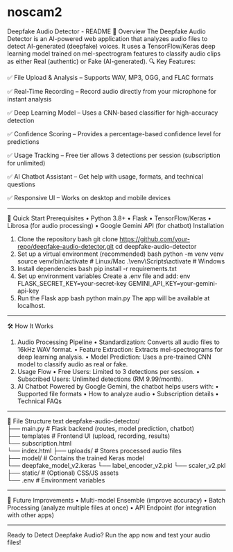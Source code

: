 # noscam2
Deepfake Audio Detector - README
📌 Overview
The Deepfake Audio Detector is an AI-powered web application that analyzes audio files to detect AI-generated (deepfake) voices. It uses a TensorFlow/Keras deep learning model trained on mel-spectrogram features to classify audio clips as either Real (authentic) or Fake (AI-generated).
🔍 Key Features:

✅ File Upload & Analysis – Supports WAV, MP3, OGG, and FLAC formats

✅ Real-Time Recording – Record audio directly from your microphone for instant analysis

✅ Deep Learning Model – Uses a CNN-based classifier for high-accuracy detection

✅ Confidence Scoring – Provides a percentage-based confidence level for predictions

✅ Usage Tracking – Free tier allows 3 detections per session (subscription for unlimited)

✅ AI Chatbot Assistant – Get help with usage, formats, and technical questions

✅ Responsive UI – Works on desktop and mobile devices
________________________________________
🚀 Quick Start
Prerequisites
•	Python 3.8+
•	Flask
•	TensorFlow/Keras
•	Librosa (for audio processing)
•	Google Gemini API (for chatbot)
Installation
1.	Clone the repository
bash
git clone https://github.com/your-repo/deepfake-audio-detector.git
cd deepfake-audio-detector
2.	Set up a virtual environment (recommended)
bash
python -m venv venv
source venv/bin/activate  # Linux/Mac
.\venv\Scripts\activate  # Windows
3.	Install dependencies
bash
pip install -r requirements.txt
4.	Set up environment variables
Create a .env file and add:
env
FLASK_SECRET_KEY=your-secret-key
GEMINI_API_KEY=your-gemini-api-key
5.	Run the Flask app
bash
python main.py
The app will be available at localhost.
________________________________________
🛠 How It Works
1. Audio Processing Pipeline
•	Standardization: Converts all audio files to 16kHz WAV format.
•	Feature Extraction: Extracts mel-spectrograms for deep learning analysis.
•	Model Prediction: Uses a pre-trained CNN model to classify audio as real or fake.
2. Usage Flow
•	Free Users: Limited to 3 detections per session.
•	Subscribed Users: Unlimited detections (RM 9.99/month).
3. AI Chatbot
Powered by Google Gemini, the chatbot helps users with:
•	Supported file formats
•	How to analyze audio
•	Subscription details
•	Technical FAQs
________________________________________
📂 File Structure
text
deepfake-audio-detector/  
├── main.py            # Flask backend (routes, model prediction, chatbot)  
├── templates          # Frontend UI (upload, recording, results)  
    └── subscription.html  
    └── index.html
├── uploads/           # Stores processed audio files  
├── model/ # Contains the trained Keras model  
    └── deepfake_model_v2.keras
    └── label_encoder_v2.pkl
    └── scaler_v2.pkl
├── static/            # (Optional) CSS/JS assets  
└── .env               # Environment variables  
________________________________________
🔮 Future Improvements
•	Multi-model Ensemble (improve accuracy)
•	Batch Processing (analyze multiple files at once)
•	API Endpoint (for integration with other apps)
________________________________________
 Ready to Detect Deepfake Audio?
 Run the app now and test your audio files!

